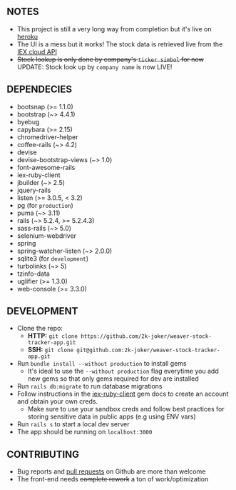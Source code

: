 ## NOTES
* This project is still a very long way from completion but it's live on [heroku](https://weaver-stock-tracker.herokuapp.com/)
* The UI is a mess but it works! The stock data is retrieved live from the [IEX cloud API](https://iexcloud.io/)
* ~~Stock lookup is only done by company's `ticker simbol` for now~~ UPDATE: Stock look up by `company name` is now LIVE!

## DEPENDECIES
* bootsnap (>= 1.1.0)
* bootstrap (~> 4.4.1)
* byebug
* capybara (>= 2.15)
* chromedriver-helper
* coffee-rails (~> 4.2)
* devise
* devise-bootstrap-views (~> 1.0)
* font-awesome-rails
* iex-ruby-client
* jbuilder (~> 2.5)
* jquery-rails
* listen (>= 3.0.5, < 3.2)
* pg (for `production`)
* puma (~> 3.11)
* rails (~> 5.2.4, >= 5.2.4.3)
* sass-rails (~> 5.0)
* selenium-webdriver
* spring
* spring-watcher-listen (~> 2.0.0)
* sqlite3 (for `development`)
* turbolinks (~> 5)
* tzinfo-data
* uglifier (>= 1.3.0)
* web-console (>= 3.3.0)

## DEVELOPMENT
* Clone the repo:
  * **HTTP:** `git clone https://github.com/2k-joker/weaver-stock-tracker-app.git`
  * **SSH:** `git clone git@github.com:2k-joker/weaver-stock-tracker-app.git`
* Run `bundle install --without production` to install gems
  * It's ideal to use the `--without production` flag everytime you add new gems so that only gems required for dev are installed
* Run `rails db:migrate` to run database migrations
* Follow instructions in the [iex-ruby-client](https://github.com/dblock/iex-ruby-client#usage) gem docs to create an account and obtain your own creds.
  * Make sure to use your sandbox creds and follow best practices for storing sensitive data in public apps (e.g using ENV vars)
* Run `rails s` to start a local dev server
* The app should be running on `localhost:3000`

## CONTRIBUTING
* Bug reports and [pull requests](https://github.com/2k-joker/weaver-stock-tracker-app) on Github are more than welcome
* The front-end needs ~~complete rework~~ a ton of work/optimization
